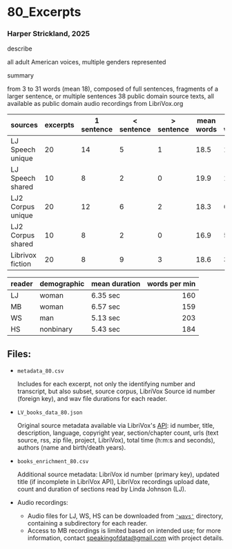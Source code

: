 # 80_Excerpts


### Harper Strickland, 2025



describe

all adult American voices, multiple genders represented

summary

from 3 to 31 words (mean 18), composed of full sentences, fragments of a larger sentence, or multiple sentences
38 public domain source texts, all available as public domain audio recordings from LibriVox.org


sources            | excerpts | 1 sentence | < sentence | > sentence | mean words | min words | max words
:----------------- | -------- | ---------- | ---------- | ---------- | ---------- | --------- | --------:
LJ Speech unique   | 20       | 14         | 5          | 1          | 18.5       | 10        | 30      |
LJ Speech shared   | 10       | 8          | 2          | 0          | 19.9       | 14        | 27      |
LJ2 Corpus unique  | 20       | 12         | 6          | 2          | 18.3       | 6         | 28      |
LJ2 Corpus shared  | 10       | 8          | 2          | 0          | 16.9       | 5         | 25      |
Librivox fiction   | 20       | 8          | 9          | 3          | 18.6       | 3         | 31      |


reader  | demographic | mean duration | words per min
:------ | ----------- | ------------- | ------------:
LJ      | woman       | 6.35 sec      | 160         |
MB      | woman       | 6.57 sec      | 159         |
WS      | man         | 5.13 sec      | 203         |
HS      | nonbinary   | 5.43 sec      | 184         |


## Files:

- `metadata_80.csv`

	Includes for each excerpt, not only the identifying number and transcript, but also subset, source corpus, LibriVox Source id number (foreign key), and wav file durations for each reader.

- `LV_books_data_80.json`

	Original source metadata available via LibriVox's [API][1]: id number, title, description, language, copyright year, section/chapter count, urls (text source, rss, zip file, project, LibriVox), total time (h\:m\:s and seconds), authors (name and birth/death years).

[1]: <https://librivox.org/api/info> "LibriVox API documentation"

- `books_enrichment_80.csv`

	Additional source metadata: LibriVox id number (primary key), updated title (if incomplete in LibriVox API), LibriVox recordings upload date, count and duration of sections read by Linda Johnson (LJ).

- Audio recordings:
	- Audio files for LJ, WS, HS can be downloaded from [`'wavs'`][2] directory, containing a subdirectory for each reader.
	- Access to MB recordings is limited based on intended use; for more information, contact <a href="mailto:speakingofdata\@gmail.com">speakingofdata\@gmail.com</a> with project details.

[2]: <https://github.com/speakingofdata/80_Excerpts/tree/main/wavs> "wavs subdirectory"
